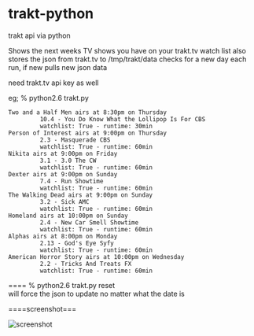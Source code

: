 trakt-python
============

trakt api via python

Shows the next weeks TV shows you have on your trakt.tv watch list
also stores the json from trakt.tv to /tmp/trakt/data
checks for a new day each run, if new pulls new json data

need trakt.tv api key as well


eg;
% python2.6 trakt.py


    Two and a Half Men airs at 8:30pm on Thursday
             10.4 - You Do Know What the Lollipop Is For CBS
             watchlist: True - runtime: 30min
    Person of Interest airs at 9:00pm on Thursday
             2.3 - Masquerade CBS
             watchlist: True - runtime: 60min
    Nikita airs at 9:00pm on Friday
             3.1 - 3.0 The CW
             watchlist: True - runtime: 60min
    Dexter airs at 9:00pm on Sunday
             7.4 - Run Showtime
             watchlist: True - runtime: 60min
    The Walking Dead airs at 9:00pm on Sunday
             3.2 - Sick AMC
             watchlist: True - runtime: 60min
    Homeland airs at 10:00pm on Sunday
             2.4 - New Car Smell Showtime
             watchlist: True - runtime: 60min
    Alphas airs at 8:00pm on Monday
             2.13 - God's Eye Syfy
             watchlist: True - runtime: 60min
    American Horror Story airs at 10:00pm on Wednesday
             2.2 - Tricks And Treats FX
             watchlist: True - runtime: 60min
     


====
    % python2.6 trakt.py reset  
    will force the json to update no matter what the date is 

====screenshot===

![screenshot](http://i.imgur.com/YrKEQ.png)
